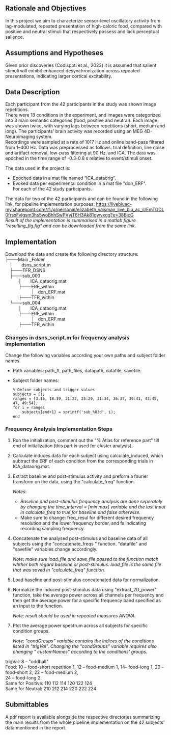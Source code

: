 ## Rationale and Objectives  
In this project we aim to characterize sensor-level oscillatory activity from lag-modulated, repeated presentation of high-caloric food, compared with positive and neutral stimuli that respectively possess and lack perceptual salience.  

## Assumptions and Hypotheses   
Given prior discoveries (Codispoti et al., 2023) it is assumed that salient stimuli will exhibit enhanced desynchronization across repeated presentations, indicating larger cortical excitability.  

## Data Description  
Each participant from the 42 participants in the study was shown image repetitions.   
There were 18 conditions in the experiment, and images were categorized into 3 main semantic categories (food, positive and neutral). Each image was shown twice, with varying lags between repetitions (short, medium and long). The participants' brain activity was recorded using an MEG 4D-Neuroimaging system.   
Recordings were sampled at a rate of 1017 Hz and online band-pass filtered from 1–400 Hz. Data was preprocessed as follows: trial definition, line noise and artifact removal, low-pass filtering at 90 Hz, and ICA. The data was epoched in the time range of -0.3-0.8 s relative to event/stimuli onset.   

The data used in the project is:  
* Epoched data in a mat file named “ICA_dataorig”.
* Evoked data per experimental condition in a mat file "don_ERF".  
For each of the 42 study participants.  

The data for two of the 42 participants and can be found in the following link, for pipeline implementation purposes: https://livebiuac-my.sharepoint.com/:f:/g/personal/elizabeth_vaisman_live_biu_ac_il/EmTGDL0frsxFvlgsm3hs5woBhhSwPVyjT6H3Ak81gwvxgg?e=38BicG   
_Result of the implementation is summarised in a matlab figure "resulting_fig.fig" and can be downloaded from the same link._

## Implementation

Download the data and create the following directory structure:  
├───Main _Folder    
&emsp;│&emsp;&emsp;dsns_script.m    
&emsp;├───TFR_DSNS      
&emsp;├───sub_003      
&emsp;&emsp;&emsp;│&emsp;&emsp;ICA_dataorig.mat      
&emsp;&emsp;&emsp;├───ERF_within     
&emsp;&emsp;&emsp;&emsp;&emsp;&emsp;|&emsp;don_ERF.mat    
&emsp;&emsp;&emsp;├───TFR_within    
&emsp;└───sub_004      
&emsp;&emsp;&emsp;│&emsp;&emsp;ICA_dataorig.mat    
&emsp;&emsp;&emsp;├───ERF_within   
&emsp;&emsp;&emsp;&emsp;&emsp;&emsp;|&emsp;don_ERF.mat  
&emsp;&emsp;&emsp;├───TFR_within    


### Changes in dsns_script.m for frequency analysis implementation 
 
 Change the following variables according your own paths and subject folder names.
 * Path variables: path_ft, path_files, datapath, datafile, savefile.  
 * Subject folder names:    

       % Define subjects and trigger values  
       subjects = {};  
       ranges = [3:16, 18:19, 21:22, 25:29, 31:34, 36:37, 39:41, 43:45, 47, 49:54];  
       for i = ranges  
           subjects{end+1} = sprintf('sub_%03d', i);  
       end
   
### Frequency Analysis Implementation Steps  
  
1.	Run the initialization, comment out the "% Atlas for reference part" till end of initialization (this part is used for cluster analysis).

2. Calculate induces data for each subject using calculate_induced, which subtract the ERF of each condition from the corresponding trials in ICA_dataorig.mat.
    
3.	Extract baseline and post-stimulus activity and preform a fourier transform on the data, using the "calculate_freq" function.
   
    _Notes_:   
    * _Baseline and post-stimulus frequency analysis are done seperately by changing the time_interval = [min max] variable and the  last input in calculate_freq to true for baseline and false otherwise._
    * Make sure to change: freq_resul for different desired frequency resolution and the lower frequency border, and fs indicating recording sampling frequency.
  
4. Concatenate the analysed post-stimulus and baseline data of all subjects using the "concatenate_freqs " function. "datafile" and "savefile" variables change accordingly.
   
    _Note: make sure load_file and save_file passed to the function match whther both regard baseline or post-stimulus. load_file is the same file that was saved
   in "calculate_freq" function._
  
6.	Load baseline and post-stimulus concatenated data for normalization.
   
7.	Normalize the induced post-stimulus data using "extract_2D_power" function, take the average power across all channels per frequency and then get the average power for a specific frequency band specified as an input to the function.
   
    _Note: result should be used in repeated measures ANOVA._   

8.	Plot the average power spectrum across all subjects for specific condition groups.
    
    _Note: "condGroups" variable contains the indices of the conditions listed in "trigVal". Changing the "condGroups" variable requires also changing  " customNames" according to the conditions' groups._  

trigVal: 8 – "oddball"  
Food: 10 – food-short repetition 1, 12 – food-medium 1, 14– food-long 1, 20 - food-short 2, 22 – food-medium 2,   
24 – food-long 2.   
Same for Positive: 110 112 114 120 122 124  
Same for Neutral: 210 212 214 220 222 224  

## Submittables   
A pdf report is available alongside the respective directories summarizing the main results from the whole pipeline implementation on the 42 subjects' data mentioned in the report.   
